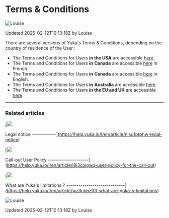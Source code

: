 Terms & Conditions
==================

![Louise](https://files.helpdocs.io/n0njida9x8/other/1697448726388/clean-shot-2023-09-26-at-13-07-20-2-x.png)

Updated 2025-02-12T10:13:18Z by Louise

There are several versions of Yuka's Terms & Conditions, depending on the country of residence of the User :

* The Terms and Conditions for Users **in the USA** are accessible [here](https://help.yuka.io/l/en/article/c1zr4m81g1).
* The Terms and Conditions for Users **in** **Canada** are accessible [here](https://help.yuka.io/l/fr/article/gte8bvcqx8) in French.
* The Terms and Conditions for Users **in** **Canada** are accessible [here](https://help.yuka.io/l/en/article/29ei59sgfa) in English.
* The Terms and Conditions for Users **in** **Australia** are accessible [here](https://help.yuka.io/l/en/article/f44t7d4gwr).
* The Terms and Conditions for Users **in the EU and UK** are accessible [here](https://help.yuka.io/l/en/article/nui6tegnjw).

* * *

### Related articles

[![](https://files.helpdocs.io/n0njida9x8/articles/tu0my38nn5/1617283820093/bullet.svg)

Legal notice
------------](https://help.yuka.io/l/en/article/nlsu1ptphw-legal-notice)

[![](https://files.helpdocs.io/n0njida9x8/articles/tu0my38nn5/1617283820093/bullet.svg)

Call-out User Policy
--------------------](https://help.yuka.io/l/en/article/i8j3coigwq-user-policy-for-the-call-out)

[![](https://files.helpdocs.io/n0njida9x8/articles/tu0my38nn5/1617283820093/bullet.svg)

What are Yuka's limitations ?
-----------------------------](https://help.yuka.io/l/en/article/wz3cbbztf3-what-are-yuka-s-limitations)

![Louise](https://files.helpdocs.io/n0njida9x8/other/1697448726388/clean-shot-2023-09-26-at-13-07-20-2-x.png)

Updated 2025-02-12T10:13:18Z by Louise